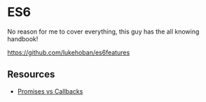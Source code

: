# ES6

No reason for me to cover everything, this guy has the all knowing handbook!

https://github.com/lukehoban/es6features 

## Resources

* [Promises vs Callbacks](https://softwareengineering.stackexchange.com/questions/302455/is-there-really-a-fundamental-difference-between-callbacks-and-promises)
